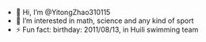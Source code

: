 - 👋 Hi, I’m @YitongZhao310115
- 👀 I’m interested in math, science and any kind of sport
- ⚡ Fun fact: birthday: 2011/08/13, in Huili swimming team

<!---
YitongZhao310115/YitongZhao310115 is a ✨ special ✨ repository because its `README.md` (this file) appears on your GitHub profile.
You can click the Preview link to take a look at your changes.
--->
